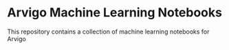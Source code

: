 # Arvigo Machine Learning Notebooks

This repository contains a collection of machine learning notebooks for Arvigo
